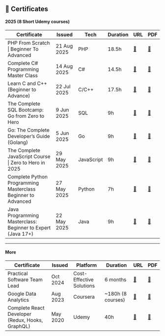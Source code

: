 ## 📄 Certificates

#### 2025 (8 Short Udemy courses)

| Certificate | Issued | Tech | Duration | URL | PDF |
|-------------|--------|------|----------|-----|-----|
| PHP From Scratch \| Beginner To Advanced | 21 Aug 2025 | PHP | 18.5h | [🔗](https://www.udemy.com/certificate/UC-98831cbd-8b2a-45ac-831a-9e1e64e0e027) | [📄](/pdf/UC-98831cbd-8b2a-45ac-831a-9e1e64e0e027.pdf) |
| Complete C# Programming Master Class | 14 Aug 2025 | C# | 14.5h | [🔗](https://www.udemy.com/certificate/UC-e7640218-8e87-49ca-81d9-bf4eb4d7cc98) | [📄](/pdf/UC-e7640218-8e87-49ca-81d9-bf4eb4d7cc98.pdf) |
| Learn C and C++ (Beginner to Advance) | 22 Jul 2025 | C/C++ | 17.5h | [🔗](https://www.udemy.com/certificate/UC-b9be60b2-176c-408d-8b86-4bdb830e7854) | [📄](/pdf/UC-b9be60b2-176c-408d-8b86-4bdb830e7854.pdf) |
| The Complete SQL Bootcamp: Go from Zero to Hero | 9 Jun 2025 | SQL | 9h | [🔗](https://www.udemy.com/certificate/UC-6a640177-e7ce-4345-897e-0a0446f95571) | [📄](/pdf/UC-6a640177-e7ce-4345-897e-0a0446f95571.pdf) |
| Go: The Complete Developer’s Guide (Golang) | 5 Jun 2025 | Go | 9h | [🔗](https://www.udemy.com/certificate/UC-0c11220f-4f7c-46d6-b182-f45692482f6c) | [📄](/pdf/UC-0c11220f-4f7c-46d6-b182-f45692482f6c.pdf) |
| The Complete JavaScript Course \| Zero to Hero in 2025 | 29 May 2025 | JavaScript | 9h | [🔗](https://www.udemy.com/certificate/UC-0eaf7682-d13c-429c-9912-6db3f9c9df6e) | [📄](/pdf/UC-0eaf7682-d13c-429c-9912-6db3f9c9df6e.pdf) |
| Complete Python Programming Masterclass Beginner to Advanced | 27 May 2025 | Python | 7h | [🔗](https://www.udemy.com/certificate/UC-11790866-44b5-4940-97e5-243698d058d2) | [📄](/pdf/UC-11790866-44b5-4940-97e5-243698d058d2.pdf) |
| Java Programming Masterclass: Beginner to Expert (Java 17+) | 22 May 2025 | Java | 9h | [🔗](https://www.udemy.com/certificate/UC-42944ce9-0ebc-41e6-9270-4fce87ad2da0) | [📄](/pdf/UC-42944ce9-0ebc-41e6-9270-4fce87ad2da0.pdf) |

---

#### More

| Certificate | Issued | Platform | Duration | URL | PDF |
|-------------|--------|----------|----------|-----|-----|
| Practical Software Team Lead | Oct 2024 | Cost-Effective Solutions | 6 months | [🔗](https://huutgnkansvslafnbtbg.supabase.co/storage/v1/object/public/files/certificates/season1/Certificate-Team-Leader-Valentin-Peshev.pdf) | [📄](/pdf/Certificate-Team-Leader-Valentin-Peshev.pdf) |
| Google Data Analytics | Aug 2023 | Coursera | ~180h (8 courses) | [🔗](https://www.coursera.org/account/accomplishments/professional-cert/V6ZZ2UT6R3F4) | [📄](/pdf/Coursera%20V6ZZ2UT6R3F4.pdf) |
| Complete React Developer (Redux, Hooks, GraphQL) | May 2020 | Udemy | 40h | [🔗](https://www.udemy.com/certificate/UC-e3159a25-3144-4709-8e46-c8d9b1825110/) | [📄](/pdf/UC-e3159a25-3144-4709-8e46-c8d9b1825110.pdf) |
